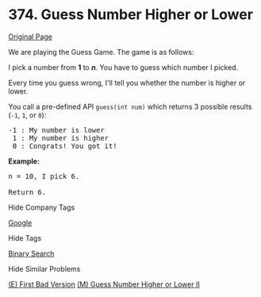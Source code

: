 # 374. Guess Number Higher or Lower

[Original Page](https://leetcode.com/problems/guess-number-higher-or-lower/)

We are playing the Guess Game. The game is as follows:

I pick a number from **1** to **_n_**. You have to guess which number I picked.

Every time you guess wrong, I'll tell you whether the number is higher or lower.

You call a pre-defined API `guess(int num)` which returns 3 possible results (`-1`, `1`, or `0`):

<pre>-1 : My number is lower
 1 : My number is higher
 0 : Congrats! You got it!
</pre>

**Example:**  

<pre>n = 10, I pick 6.

Return 6.
</pre>

<div>

<div id="company_tags" class="btn btn-xs btn-warning">Hide Company Tags</div>

<span class="hidebutton" style="display: inline;">[Google](/company/google/)</span></div>

<div>

<div id="tags" class="btn btn-xs btn-warning">Hide Tags</div>

<span class="hidebutton" style="display: inline;">[Binary Search](/tag/binary-search/)</span></div>

<div>

<div id="similar" class="btn btn-xs btn-warning">Hide Similar Problems</div>

<span class="hidebutton" style="display: inline;">[(E) First Bad Version](/problems/first-bad-version/) [(M) Guess Number Higher or Lower II](/problems/guess-number-higher-or-lower-ii/)</span></div>